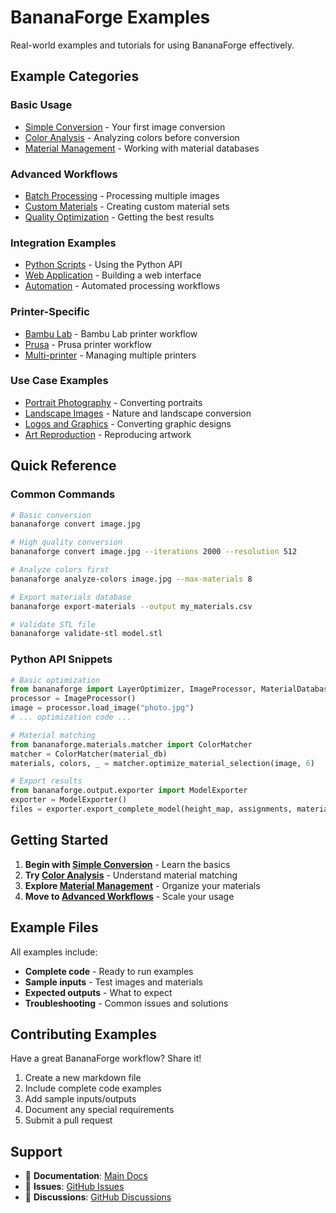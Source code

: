 # BananaForge Examples

Real-world examples and tutorials for using BananaForge effectively.

## Example Categories

### Basic Usage
- [Simple Conversion](basic-conversion.md) - Your first image conversion
- [Color Analysis](color-analysis.md) - Analyzing colors before conversion
- [Material Management](material-management.md) - Working with material databases

### Advanced Workflows
- [Batch Processing](batch-processing.md) - Processing multiple images
- [Custom Materials](custom-materials.md) - Creating custom material sets
- [Quality Optimization](quality-optimization.md) - Getting the best results

### Integration Examples
- [Python Scripts](python-integration.md) - Using the Python API
- [Web Application](web-integration.md) - Building a web interface
- [Automation](automation-scripts.md) - Automated processing workflows

### Printer-Specific
- [Bambu Lab](bambu-lab-workflow.md) - Bambu Lab printer workflow
- [Prusa](prusa-workflow.md) - Prusa printer workflow
- [Multi-printer](multi-printer-setup.md) - Managing multiple printers

### Use Case Examples
- [Portrait Photography](portrait-printing.md) - Converting portraits
- [Landscape Images](landscape-printing.md) - Nature and landscape conversion
- [Logos and Graphics](logo-printing.md) - Converting graphic designs
- [Art Reproduction](art-reproduction.md) - Reproducing artwork

## Quick Reference

### Common Commands

```bash
# Basic conversion
bananaforge convert image.jpg

# High quality conversion
bananaforge convert image.jpg --iterations 2000 --resolution 512

# Analyze colors first
bananaforge analyze-colors image.jpg --max-materials 8

# Export materials database
bananaforge export-materials --output my_materials.csv

# Validate STL file
bananaforge validate-stl model.stl
```

### Python API Snippets

```python
# Basic optimization
from bananaforge import LayerOptimizer, ImageProcessor, MaterialDatabase
processor = ImageProcessor()
image = processor.load_image("photo.jpg")
# ... optimization code ...

# Material matching
from bananaforge.materials.matcher import ColorMatcher
matcher = ColorMatcher(material_db)
materials, colors, _ = matcher.optimize_material_selection(image, 6)

# Export results
from bananaforge.output.exporter import ModelExporter
exporter = ModelExporter()
files = exporter.export_complete_model(height_map, assignments, material_db, materials, "./output")
```

## Getting Started

1. **Begin with [Simple Conversion](basic-conversion.md)** - Learn the basics
2. **Try [Color Analysis](color-analysis.md)** - Understand material matching
3. **Explore [Material Management](material-management.md)** - Organize your materials
4. **Move to [Advanced Workflows](batch-processing.md)** - Scale your usage

## Example Files

All examples include:
- **Complete code** - Ready to run examples
- **Sample inputs** - Test images and materials
- **Expected outputs** - What to expect
- **Troubleshooting** - Common issues and solutions

## Contributing Examples

Have a great BananaForge workflow? Share it!

1. Create a new markdown file
2. Include complete code examples
3. Add sample inputs/outputs
4. Document any special requirements
5. Submit a pull request

## Support

- 📖 **Documentation**: [Main Docs](../README.md)
- 🐛 **Issues**: [GitHub Issues](https://github.com/eddieoz/BananaForge/issues)
- 💬 **Discussions**: [GitHub Discussions](https://github.com/eddieoz/BananaForge/discussions)